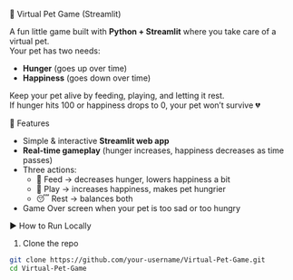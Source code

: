 🐶 Virtual Pet Game (Streamlit)

A fun little game built with **Python + Streamlit** where you take care of a virtual pet.  
Your pet has two needs:
- **Hunger** (goes up over time)
- **Happiness** (goes down over time)

Keep your pet alive by feeding, playing, and letting it rest.  
If hunger hits 100 or happiness drops to 0, your pet won’t survive 💔

 🚀 Features
- Simple & interactive **Streamlit web app**
- **Real-time gameplay** (hunger increases, happiness decreases as time passes)
- Three actions:
  - 🍖 Feed → decreases hunger, lowers happiness a bit  
  - 🎾 Play → increases happiness, makes pet hungrier  
  - 😴 Rest → balances both  
- Game Over screen when your pet is too sad or too hungry

▶️ How to Run Locally

 1. Clone the repo
```bash
git clone https://github.com/your-username/Virtual-Pet-Game.git
cd Virtual-Pet-Game
